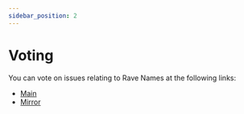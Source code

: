 ```yaml
---
sidebar_position: 2
---
```


# Voting

You can vote on issues relating to Rave Names at the following links:

- [Main](https://vote.rave.domains)
- [Mirror](https://snapshot.org/#/raving.eth)